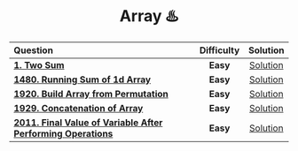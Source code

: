 <div align ="center">
  
  # Array ♨️
  
  | Question |Difficulty| Solution |
  | :------- | :------: | :------: |
  | [**1. Two Sum**](https://leetcode.com/problems/two-sum/) |**Easy**| [Solution](https://git.io/JPrPL)|
  | [**1480. Running Sum of 1d Array**](https://leetcode.com/problems/running-sum-of-1d-array/) | **Easy** | [Solution](https://git.io/JPQoP) |
  | [**1920. Build Array from Permutation**](https://leetcode.com/problems/build-array-from-permutation/) | **Easy** |[Solution](https://git.io/JPyMN)
  | [**1929. Concatenation of Array**](https://leetcode.com/problems/concatenation-of-array/) | **Easy** | [Solution](https://git.io/JPHKo)
  | [**2011. Final Value of Variable After Performing Operations**](https://leetcode.com/problems/final-value-of-variable-after-performing-operations/) | **Easy** | [Solution](https://git.io/JPQRs)|
  
</div>
  
